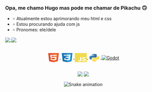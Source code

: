 ### Opa, me chamo Hugo mas pode me chamar de Pikachu 🙃

-  ⍨ Atualmente estou aprimorando meu html e css
-  ⍨ Estou procurando ajuda com js
-  ⍨ Pronomes: ele/dele

<div>
  <a href="https://github.com/hugoSeixas">
  <img height="145em"   align="center" src="https://github-readme-stats.vercel.app/api?username=hugoSeixas&show_icons=true&theme=synthwave&include_all_commits=true&count_private=true"/>
  <img height="145em"  align="center" src="https://github-readme-stats.vercel.app/api/top-langs/?username=hugoSeixas&layout=compact&langs_count=7&theme=synthwave" />
</div>
  
<br> 
<div  align="center"> 
  <div style="display: inline_block"><br>
  <img align="center" alt="HTML" height="30" width="40" src="https://raw.githubusercontent.com/devicons/devicon/master/icons/html5/html5-original.svg">
  <img align="center" alt="CSS" height="30" width="40" src="https://raw.githubusercontent.com/devicons/devicon/master/icons/css3/css3-original.svg">
  <img align="center" alt="Js" height="30" width="40" src="https://raw.githubusercontent.com/devicons/devicon/master/icons/javascript/javascript-plain.svg">
  <img align="center" alt="Python" height="30" width="40" src="https://raw.githubusercontent.com/devicons/devicon/master/icons/python/python-original.svg">
  <img align="center" alt="Godot" height="30" width="40" src="https://cdn.jsdelivr.net/gh/devicons/devicon/icons/godot/godot-original.svg">
  <img align="right" alt="" height="150" style="border-radius:50px;" src="https://i.pinimg.com/564x/06/ce/98/06ce98a49ad8257e5fc3608c10e4b814.jpg">
</div>
  
##

<div>
  <a href="https://instagram.com/hgin03" target="_blank"><img src="https://img.shields.io/badge/-Instagram-%23E4405F?style=for-the-badge&logo=instagram&logoColor=white" target="_blank"></a>
  <a href = "hseixas.freitas@gmail.com"><img src="https://img.shields.io/badge/-Gmail-%23333?style=for-the-badge&logo=gmail&logoColor=white" target="_blank"></a>
  
  ![Snake animation](https://github.com/hugoSeixas/hugoSeixas/blob/output/github-contribution-grid-snake.svg)
  </div>
